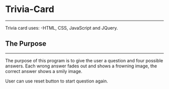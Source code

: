 # Trivia-Card
---
Trivia card uses:
-HTML, CSS, JavaScript and JQuery.

## The Purpose
---
The purpose of this program is to give the user a question and four possible answers. Each wrong answer fades out and shows a frowning image, the correct answer shows a smily image.

User can use reset button to start question again.
